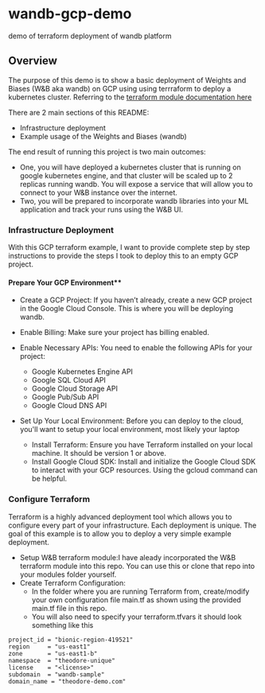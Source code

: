 # wandb-gcp-demo
demo of terraform deployment of wandb platform 

## Overview

The purpose of this demo is to show a basic deployment of Weights and Biases (W&B aka wandb) on GCP using using terrraform to deploy a kubernetes cluster. Referring to the [terraform module documentation here](https://github.com/wandb/terraform-google-wandb)

There are 2 main sections of this README: 
 - Infrastructure deployment 
 - Example usage of the Weights and Biases (wandb)

 The end result of running this project is two main outcomes:
 - One, you will have deployed a kubernetes cluster that is running on google kubernetes engine, and that cluster will be scaled up to 2 replicas running wandb. You will expose a service that will allow you to connect to your W&B instance over the internet.
 - Two, you will be prepared to incorporate wandb libraries into your ML application and track your runs using the W&B UI.

### Infrastructure Deployment

With this GCP terraform example, I want to provide complete step by step instructions to provide the steps I took to deploy this to an empty GCP project.

#### Prepare Your GCP Environment**

- Create a GCP Project: If you haven’t already, create a new GCP project in the Google Cloud Console. This is where you will be deploying wandb. 
- Enable Billing: Make sure your project has billing enabled.
- Enable Necessary APIs: You need to enable the following APIs for your project:
    - Google Kubernetes Engine API
    - Google SQL Cloud API
    - Google Cloud Storage API
    - Google Pub/Sub API
    - Google Cloud DNS API

- Set Up Your Local Environment: Before you can deploy to the cloud, you'll want to setup your local environment, most likely your laptop
    - Install Terraform: Ensure you have Terraform installed on your local machine. It should be version 1 or above.
    - Install Google Cloud SDK: Install and initialize the Google Cloud SDK to interact with your GCP resources. Using the gcloud command can be helpful.

### Configure Terraform

Terraform is a highly advanced deployment tool which allows you to configure every part of your infrastructure. Each deployment is unique. The goal of this example is to allow you to deploy a very simple example deployment. 

 - Setup W&B terraform module:I have aleady incorporated the W&B terraform module into this repo. You can use this or clone that repo into your modules folder yourself. 
- Create Terraform Configuration: 
   - In the folder where you are running Terraform from, create/modify your own configuration file main.tf as shown using the provided main.tf file in this repo.
   - You will also need to specify your terraform.tfvars it should look something like this

```
project_id = "bionic-region-419521"
region     = "us-east1"
zone       = "us-east1-b"
namespace  = "theodore-unique"
license    = "<license>"
subdomain  = "wandb-sample"
domain_name = "theodore-demo.com"
```